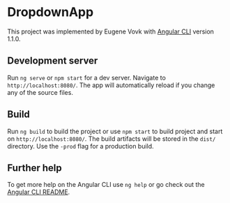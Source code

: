 # DropdownApp

This project was implemented by Eugene Vovk with [Angular CLI](https://github.com/angular/angular-cli) version 1.1.0.

## Development server

Run `ng serve` or `npm start` for a dev server. Navigate to `http://localhost:8080/`. The app will automatically reload if you change any of the source files.

## Build

Run `ng build` to build the project or use `npm start` to build project and start on `http://localhost:8080/`. The build artifacts will be stored in the `dist/` directory. Use the `-prod` flag for a production build.

## Further help

To get more help on the Angular CLI use `ng help` or go check out the [Angular CLI README](https://github.com/angular/angular-cli/blob/master/README.md).
